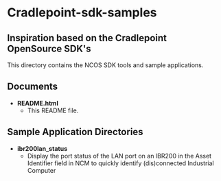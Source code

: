 # Cradlepoint-sdk-samples
Inspiration based on the Cradlepoint OpenSource SDK's
----------

This directory contains the NCOS SDK tools and sample applications. 


## Documents

- **README.html**
    - This README file.

## Sample Application Directories

- **ibr200lan_status**
    - Display the port status of the LAN port on an IBR200 in the Asset Identifier field in NCM to quickly identify (dis)connected Industrial Computer
